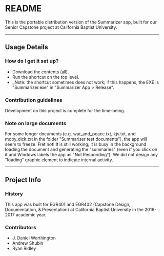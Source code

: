 # README #

This is the portable distribution version of the Summarizer
app, built for our Senior Capstone project at California
Baptist University.

---

## Usage Details ##

### How do I get it set up? ###

* Download the contents (all).
* Run the shortcut on the top level.
* _Note: the shortcut sometimes does
  not work; if this happens, the EXE
  is "Summarizer.exe" in "Summarizer
  App > Release".

### Contribution guidelines ###

Development on this project is complete
for the time-being.

### Note on large documents ###

For some longer documents (e.g. war_and_peace.txt,
kjv.txt, and moby_dick.txt in the folder "Summarizer
test documents"), the app will seem to freeze. Fret not!
It is still working; it is busy in the background
loading the document and generating the "summaries"
(even if you click on it and Windows labels the app
as "Not Responding"). We did not design any "loading"
graphic element to indicate internal activity.

---

## Project Info ##

### History ###

This app was built for EGR401 and EGR402 (Capstone Design, Documentation,
& Presentation) at California Baptist University in the 2016-2017
academic year.

### Contributors ###

- J. Daniel Worthington
- Andrew Shubin
- Ryan Ridley
